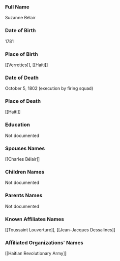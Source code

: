 ### Full Name

Suzanne Bélair

### Date of Birth

1781

### Place of Birth

[[Verrettes]], [[Haiti]]

### Date of Death

October 5, 1802 (execution by firing squad)

### Place of Death

[[Haiti]]

### Education

Not documented

### Spouses Names

[[Charles Bélair]]

### Children Names

Not documented

### Parents Names

Not documented

### Known Affiliates Names

[[Toussaint Louverture]], [[Jean-Jacques Dessalines]]

### Affiliated Organizations' Names

[[Haitian Revolutionary Army]]